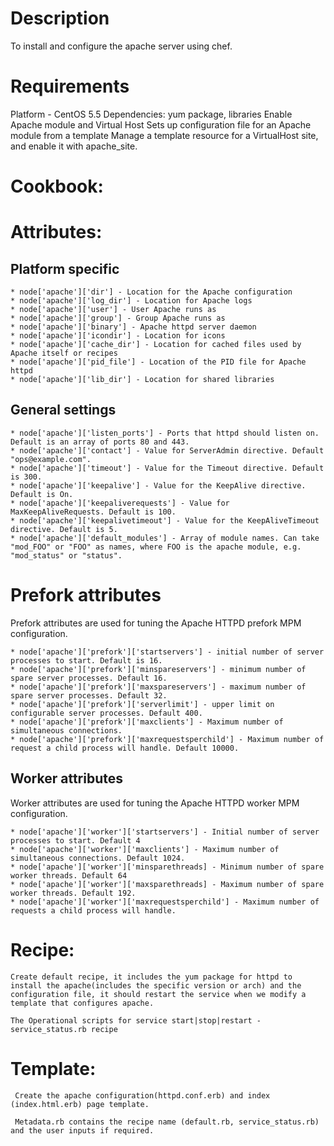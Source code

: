Description
===========
To install and configure the apache server using chef.

Requirements
============
Platform - CentOS 5.5
Dependencies:
yum package, libraries
Enable Apache module and Virtual Host
Sets up configuration file for an Apache module from a template
Manage a template resource for a VirtualHost site, and enable it with apache_site.

Cookbook:
==========
Attributes:
==============
Platform specific
------------------

    * node['apache']['dir'] - Location for the Apache configuration
    * node['apache']['log_dir'] - Location for Apache logs
    * node['apache']['user'] - User Apache runs as
    * node['apache']['group'] - Group Apache runs as
    * node['apache']['binary'] - Apache httpd server daemon
    * node['apache']['icondir'] - Location for icons
    * node['apache']['cache_dir'] - Location for cached files used by Apache itself or recipes
    * node['apache']['pid_file'] - Location of the PID file for Apache httpd
    * node['apache']['lib_dir'] - Location for shared libraries

General settings
-----------------

    * node['apache']['listen_ports'] - Ports that httpd should listen on. Default is an array of ports 80 and 443.
    * node['apache']['contact'] - Value for ServerAdmin directive. Default "ops@example.com".
    * node['apache']['timeout'] - Value for the Timeout directive. Default is 300.
    * node['apache']['keepalive'] - Value for the KeepAlive directive. Default is On.
    * node['apache']['keepaliverequests'] - Value for MaxKeepAliveRequests. Default is 100.
    * node['apache']['keepalivetimeout'] - Value for the KeepAliveTimeout directive. Default is 5.
    * node['apache']['default_modules'] - Array of module names. Can take "mod_FOO" or "FOO" as names, where FOO is the apache module, e.g. "mod_status" or "status".


Prefork attributes
===================

  Prefork attributes are used for tuning the Apache HTTPD prefork MPM configuration.

    * node['apache']['prefork']['startservers'] - initial number of server processes to start. Default is 16.
    * node['apache']['prefork']['minspareservers'] - minimum number of spare server processes. Default 16.
    * node['apache']['prefork']['maxspareservers'] - maximum number of spare server processes. Default 32.
    * node['apache']['prefork']['serverlimit'] - upper limit on configurable server processes. Default 400.
    * node['apache']['prefork']['maxclients'] - Maximum number of simultaneous connections.
    * node['apache']['prefork']['maxrequestsperchild'] - Maximum number of request a child process will handle. Default 10000.

Worker attributes
------------------

Worker attributes are used for tuning the Apache HTTPD worker MPM configuration.

    * node['apache']['worker']['startservers'] - Initial number of server processes to start. Default 4
    * node['apache']['worker']['maxclients'] - Maximum number of simultaneous connections. Default 1024.
    * node['apache']['worker']['minsparethreads] - Minimum number of spare worker threads. Default 64
    * node['apache']['worker']['maxsparethreads] - Maximum number of spare worker threads. Default 192.
    * node['apache']['worker']['maxrequestsperchild'] - Maximum number of requests a child process will handle.

Recipe:
=======
    Create default recipe, it includes the yum package for httpd to install the apache(includes the specific version or arch) and the configuration file, it should restart the service when we modify a template that configures apache.

    The Operational scripts for service start|stop|restart - service_status.rb recipe


Template:
=========

     Create the apache configuration(httpd.conf.erb) and index (index.html.erb) page template.

     Metadata.rb contains the recipe name (default.rb, service_status.rb) and the user inputs if required.

